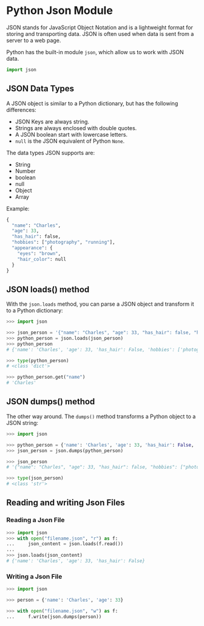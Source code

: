 # Python Json Module
JSON stands for JavaScript Object Notation and is a lightweight format for storing and transporting data. JSON is often used when data is sent from a server to a web page.

Python has the built-in module `json`, which allow us to work with JSON data.
```python
import json
```
## JSON Data Types
A JSON object is similar to a Python dictionary, but has the following differences:

- JSON Keys are always string.
- Strings are always enclosed with double quotes.
- A JSON boolean start with lowercase letters.
- `null` is the JSON equivalent of Python `None`.

The data types JSON supports are:
- String
- Number
- boolean
- null
- Object
- Array

Example:
```python
{
  "name": "Charles",
  "age": 33,
  "has_hair": false,
  "hobbies": ["photography", "running"],
  "appearance": {
    "eyes": "brown",
    "hair_color": null
  }
}
```
## JSON loads() method
With the `json.loads` method, you can parse a JSON object and transform it to a Python dictionary:
```python
>>> import json

>>> json_person = '{"name": "Charles", "age": 33, "has_hair": false, "hobbies": ["photography", "running"]}'
>>> python_person = json.loads(json_person)
>>> python_person
# {'name': 'Charles', 'age': 33, 'has_hair': False, 'hobbies': ['photography', 'running']}

>>> type(python_person)
# <class 'dict'>

>>> python_person.get("name")
# 'Charles'
```
## JSON dumps() method
The other way around. The `dumps()` method transforms a Python object to a JSON string:
```python
>>> import json

>>> python_person = {'name': 'Charles', 'age': 33, 'has_hair': False, 'hobbies': ['photography', 'running']}
>>> json_person = json.dumps(python_person)

>>> json_person
# '{"name": "Charles", "age": 33, "has_hair": false, "hobbies": ["photography", "running"]}'

>>> type(json_person)
# <class 'str'>
```
## Reading and writing Json Files
### Reading a Json File
```python
>>> import json
>>> with open("filename.json", "r") as f:
...     json_content = json.loads(f.read())
...
>>> json.loads(json_content)
# {'name': 'Charles', 'age': 33, 'has_hair': False}
```
### Writing a Json File
```python
>>> import json

>>> person = {'name': 'Charles', 'age': 33}

>>> with open("filename.json", "w") as f:
...     f.write(json.dumps(person))
```
